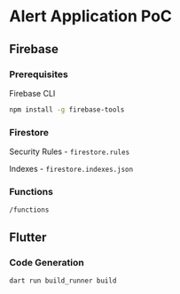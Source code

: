 # Alert Application PoC

## Firebase

### Prerequisites

Firebase CLI

```bash
npm install -g firebase-tools
```

### Firestore

Security Rules - `firestore.rules`

Indexes - `firestore.indexes.json`

### Functions

`/functions`

## Flutter

### Code Generation

`dart run build_runner build`
